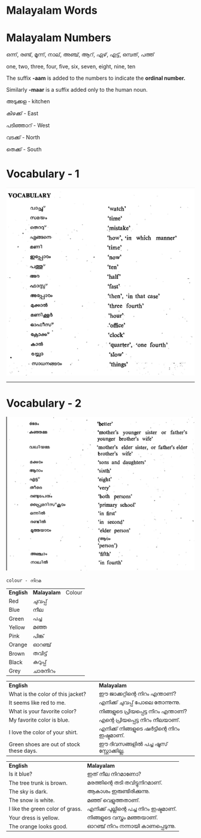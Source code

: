 # Malayalam Words

# **Malayalam Numbers**

  

ഒന്ന്, രണ്ട്, മൂന്ന്, നാല്, അഞ്ച്, ആറ്, ഏഴ്, എട്ട്, ഒമ്പത്, പത്ത്

  

one, two, three, four, five, six, seven, eight, nine, ten

  

The suffix **\-aam** is added to the numbers to indicate the **ordinal number.**

Similarly **\-maar** is a suffix added only to the human noun. 

  

അടുക്കള - kitchen

  

കിഴക്ക് - East

പടിഞ്ഞാറ് - West

വടക്ക് - North

തെക്ക് - South

# 

# **Vocabulary - 1**

  

![](../files/3e3c68a7-2d75-4f89-b025-dffe6f8f371d.jpg)

  

* * *

# **Vocabulary - 2**

  

![](../files/225e4095-fb5c-4b4e-a023-8f3c579f2255.jpg)

  

  

`colour - നിറമ`

  

|     |     |     |
| --- | --- | --- |
| **English** | **Malayalam** | Colour |
| Red | ചുവപ്പ് |     |
| Blue | നീല |     |
| Green | പച്ച |     |
| Yellow | മഞ്ഞ |     |
| Pink | പിങ്ക് |     |
| Orange | ഓറഞ്ച് |     |
| Brown | തവിട്ട് |     |
| Black | കറുപ്പ് |     |
| Grey | ചാരനിറം |     |

  

|     |     |
| --- | --- |
| **English** | **Malayalam** |
| What is the color of this jacket? | ഈ ജാക്കറ്റിന്റെ നിറം എന്താണ്? |
| It seems like red to me. | എനിക്ക് ചുവപ്പ് പോലെ തോന്നുന്നു. |
| What is your favorite color? | നിങ്ങളുടെ പ്രിയപ്പെട്ട നിറം എന്താണ്? |
| My favorite color is blue. | എന്റെ പ്രിയപ്പെട്ട നിറം നീലയാണ്. |
| I love the color of your shirt. | എനിക്ക് നിങ്ങളുടെ ഷർട്ടിന്റെ നിറം ഇഷ്ടമാണ്. |
| Green shoes are out of stock these days. | ഈ ദിവസങ്ങളിൽ പച്ച ഷൂസ് സ്റ്റോക്കില്ല. |

  

|     |     |
| --- | --- |
| **English** | **Malayalam** |
| Is it blue? | ഇത് നീല നിറമാണോ? |
| The tree trunk is brown. | മരത്തിന്റെ തടി തവിട്ടുനിറമാണ്. |
| The sky is dark. | ആകാശം ഇരുണ്ടിരിക്കുന്നു. |
| The snow is white. | മഞ്ഞ് വെളുത്തതാണ്. |
| I like the green color of grass. | എനിക്ക് പുല്ലിന്റെ പച്ച നിറം ഇഷ്ടമാണ്. |
| Your dress is yellow. | നിങ്ങളുടെ വസ്ത്രം മഞ്ഞയാണ്. |
| The orange looks good. | ഓറഞ്ച് നിറം നന്നായി കാണപ്പെടുന്നു. |